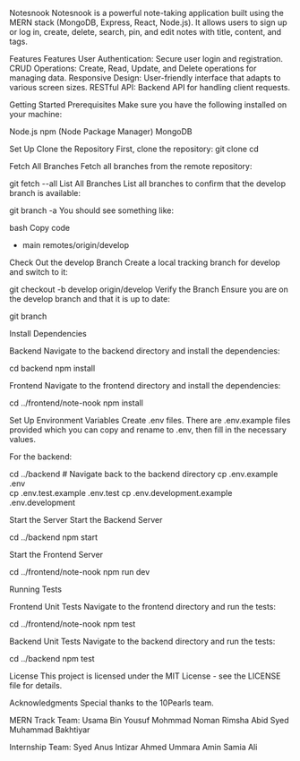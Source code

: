 Notesnook
Notesnook is a powerful note-taking application built using the MERN stack (MongoDB, Express, React, Node.js). It allows users to sign up or log in, create, delete, search, pin, and edit notes with title, content, and tags.

Features
Features
User Authentication: Secure user login and registration.
CRUD Operations: Create, Read, Update, and Delete operations for managing data.
Responsive Design: User-friendly interface that adapts to various screen sizes.
RESTful API: Backend API for handling client requests.

Getting Started
Prerequisites
Make sure you have the following installed on your machine:

Node.js
npm (Node Package Manager)
MongoDB

Set Up
Clone the Repository
First, clone the repository:
git clone <repository-url>
cd <repository-directory>

Fetch All Branches
Fetch all branches from the remote repository:

git fetch --all
List All Branches
List all branches to confirm that the develop branch is available:

git branch -a
You should see something like:

bash
Copy code

- main
  remotes/origin/develop

Check Out the develop Branch
Create a local tracking branch for develop and switch to it:

git checkout -b develop origin/develop
Verify the Branch
Ensure you are on the develop branch and that it is up to date:

git branch

Install Dependencies

Backend
Navigate to the backend directory and install the dependencies:

cd backend
npm install

Frontend
Navigate to the frontend directory and install the dependencies:

cd ../frontend/note-nook
npm install

Set Up Environment Variables
Create .env files. There are .env.example files provided which you can copy and rename to .env, then fill in the necessary values.

For the backend:

cd ../backend # Navigate back to the backend directory
cp .env.example .env  
cp .env.test.example .env.test
cp .env.development.example .env.development

Start the Server
Start the Backend Server

cd ../backend
npm start

Start the Frontend Server

cd ../frontend/note-nook
npm run dev

Running Tests

Frontend Unit Tests
Navigate to the frontend directory and run the tests:

cd ../frontend/note-nook
npm test

Backend Unit Tests
Navigate to the backend directory and run the tests:

cd ../backend
npm test

License
This project is licensed under the MIT License - see the LICENSE file for details.

Acknowledgments
Special thanks to the 10Pearls team.

MERN Track Team:
Usama Bin Yousuf
Mohmmad Noman
Rimsha Abid
Syed Muhammad Bakhtiyar

Internship Team:
Syed Anus Intizar Ahmed
Ummara Amin
Samia Ali
